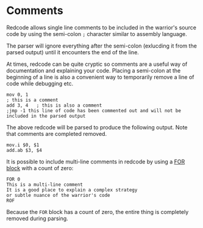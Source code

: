 # Comments

Redcode allows single line comments to be included in the warrior's source code
by using the semi-colon `;` character similar to assembly language.

The parser will ignore everything after the semi-colon (exlucding it from the
parsed output) until it encounters the end of the line.

At times, redcode can be quite cryptic so comments are a useful way of
documentation and explaining your code.  Placing a semi-colon at the beginning
of a line is also a convenient way to temporarily remove a line of code while
debugging etc.

```redcode
mov 0, 1
; this is a comment
add 3, 4   ; this is also a comment
;jmp -1 this line of code has been commented out and will not be included in the parsed output
```

The above redcode will be parsed to produce the following output.  Note that
comments are completed removed.

```redcode
mov.i $0, $1
add.ab $3, $4
```

It is possible to include multi-line comments in redcode by using a [FOR
block](preprocessor#for) with a count of zero:

```redcode
FOR 0
This is a multi-line comment
It is a good place to explain a complex strategy
or subtle nuance of the warrior's code
ROF
```

Because the `FOR` block has a count of zero, the entire thing is completely removed during parsing.
